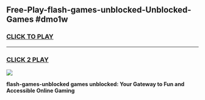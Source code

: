 
## Free-Play-flash-games-unblocked-Unblocked-Games #dmo1w
<h3>
<a href="https://news.freeplayer.one?title=flash-games-unblocked&ref=8M">CLICK TO PLAY</a></h3>
<hr>

<h3>
<a href="https://news.freeplayer.one?title=flash-games-unblocked&ref=8M">CLICK 2 PLAY</a>
  
</h3>

<a href="https://news.freeplayer.one?title=flash-games-unblocked&ref=8M"><img src="https://clearcache.store/games.png"></a>


**flash-games-unblocked games unblocked: Your Gateway to Fun and Accessible Online Gaming**
